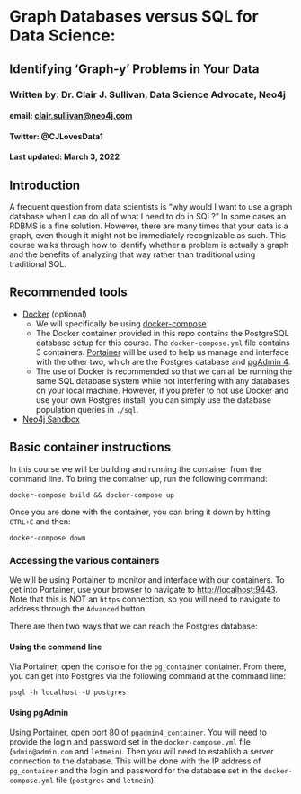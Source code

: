 # Graph Databases versus SQL for Data Science: 
## Identifying ‘Graph-y’ Problems in Your Data
### Written by: Dr. Clair J. Sullivan, Data Science Advocate, Neo4j
#### email: clair.sullivan@neo4j.com
#### Twitter: @CJLovesData1
#### Last updated: March 3, 2022

## Introduction
A frequent question from data scientists is “why would I want to use a graph database when I can do all of what I need to do in SQL?” In some cases an RDBMS is a fine solution. However, there are many times that your data is a graph, even though it might not be immediately recognizable as such. This course walks through how to identify whether a problem is actually a graph and the benefits of analyzing that way rather than traditional using traditional SQL.

## Recommended tools

- [Docker](https://www.docker.com/) (optional)
  - We will specifically be using [docker-compose](https://docs.docker.com/compose/install/)
  - The Docker container provided in this repo contains the PostgreSQL database setup for this course.  The `docker-compose.yml` file contains 3 containers.  [Portainer](https://www.portainer.io/) will be used to help us manage and interface with the other two, which are the Postgres database and [pgAdmin 4](https://www.pgadmin.org).
  - The use of Docker is recommended so that we can all be running the same SQL database system while not interfering with any databases on your local machine.  However, if you prefer to not use Docker and use your own Postgres install, you can simply use the database population queries in `./sql`.
- [Neo4j Sandbox](https://sandbox.neo4j.com)

## Basic container instructions

In this course we will be building and running the container from the command line.  To bring the container up, run the following command:

```
docker-compose build && docker-compose up
```

Once you are done with the container, you can bring it down by hitting `CTRL+C` and then:

```
docker-compose down
```

### Accessing the various containers

We will be using Portainer to monitor and interface with our containers.  To get into Portainer, use your browser to navigate to [http://localhost:9443](http://localhost:9443).  Note that this is NOT an `https` connection, so you will need to navigate to address through the `Advanced` button.

There are then two ways that we can reach the Postgres database:

#### Using the command line

Via Portainer, open the console for the `pg_container` container.  From there, you can get into Postgres via the following command at the command line:

```
psql -h localhost -U postgres
```

#### Using pgAdmin

Using Portainer, open port 80 of `pgadmin4_container`.  You will need to provide the login and password set in the `docker-compose.yml` file (`admin@admin.com` and `letmein`).  Then you will need to establish a server connection to the database.  This will be done with the IP address of `pg_container` and the login and password for the database set in the `docker-compose.yml` file (`postgres` and `letmein`).  
